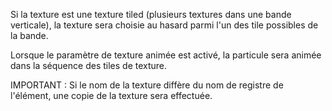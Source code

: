 Si la texture est une texture tiled (plusieurs textures dans une bande verticale),
la texture sera choisie au hasard parmi l'un des tile possibles de la bande.

Lorsque le paramètre de texture animée est activé, la particule sera animée
dans la séquence des tiles de texture.

IMPORTANT : Si le nom de la texture diffère du nom de registre de l'élément, une copie de la texture sera effectuée.